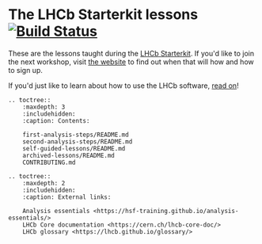 # The LHCb Starterkit lessons [![Build Status](https://api.travis-ci.org/lhcb/starterkit-lessons.svg?branch=master)](https://travis-ci.org/lhcb/starterkit-lessons)

These are the lessons taught during the [LHCb Starterkit][starterkit].
If you'd like to join the next workshop, visit [the website][starterkit] to find out when that will how and how to sign up.

If you'd just like to learn about how to use the LHCb software, [read on](first-analysis-steps/README.md)!

[starterkit]: https://lhcb.github.io/starterkit
[first-analysis-steps]: https://lhcb.github.io/starterkit-lessons/first-analysis-steps/


```eval_rst
.. toctree::
    :maxdepth: 3
    :includehidden:
    :caption: Contents:

    first-analysis-steps/README.md
    second-analysis-steps/README.md
    self-guided-lessons/README.md
    archived-lessons/README.md
    CONTRIBUTING.md

.. toctree::
    :maxdepth: 2
    :includehidden:
    :caption: External links:

    Analysis essentials <https://hsf-training.github.io/analysis-essentials/>
    LHCb Core documentation <https://cern.ch/lhcb-core-doc/>
    LHCb glossary <https://lhcb.github.io/glossary/>
```

